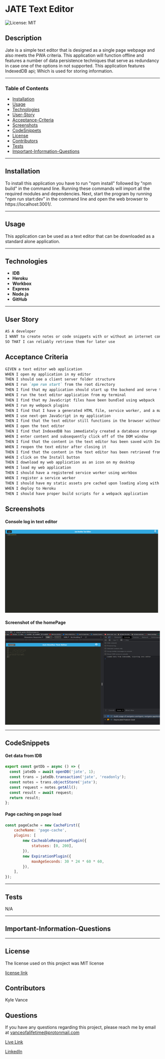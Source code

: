 # JATE Text Editor

![License: MIT](https://img.shields.io/badge/License-MIT-yellow.svg)

## Description

Jate is a simple text editor that is designed as a single page webpage and also meets the PWA criteria. This application will function offline and features a number of data persistence techniques that serve as redundancy in case one of the options in not supported. This application features IndexedDB api; Which is used for storing information.

---

### Table of Contents

- [Installation](#installation)
- [Usage](#usage)
- [Technologies](#technologies)
- [User-Story](#user-story)
- [Acceptance-Criteria](#acceptance-criteria)
- [Screenshots](#screenshots)
- [CodeSnippets](#codeSnippets)
- [License](#license)
- [Contributors](#contributors)
- [Tests](#tests)
- [Important-Information-Questions](#important-information-questions)

---

## Installation

To install this application you have to run "npm install" followed by "npm build" in the command line. Running these commands will import all the required modules and dependencies. Next, start the program by running "npm run start:dev" in the command line and open the web browser to https://localhost:3001/.


---

## Usage

This application can be used as a text editor that can be downloaded as a standard alone application. 

---

## Technologies

- **IDB**
- **Heroku**
- **Workbox**
- **Express**
- **Node.js**
- **GitHub**

---

## User Story

```md
AS A developer
I WANT to create notes or code snippets with or without an internet connection
SO THAT I can reliably retrieve them for later use
```

## Acceptance Criteria

```md
GIVEN a text editor web application
WHEN I open my application in my editor
THEN I should see a client server folder structure
WHEN I run `npm run start` from the root directory
THEN I find that my application should start up the backend and serve the client
WHEN I run the text editor application from my terminal
THEN I find that my JavaScript files have been bundled using webpack
WHEN I run my webpack plugins
THEN I find that I have a generated HTML file, service worker, and a manifest file
WHEN I use next-gen JavaScript in my application
THEN I find that the text editor still functions in the browser without errors
WHEN I open the text editor
THEN I find that IndexedDB has immediately created a database storage
WHEN I enter content and subsequently click off of the DOM window
THEN I find that the content in the text editor has been saved with IndexedDB
WHEN I reopen the text editor after closing it
THEN I find that the content in the text editor has been retrieved from our IndexedDB
WHEN I click on the Install button
THEN I download my web application as an icon on my desktop
WHEN I load my web application
THEN I should have a registered service worker using workbox
WHEN I register a service worker
THEN I should have my static assets pre cached upon loading along with subsequent pages and static assets
WHEN I deploy to Heroku
THEN I should have proper build scripts for a webpack application
```

## Screenshots

#### Console log in text editor

![consoleLog](./assets/screen1.jpg)

#### Screenshot of the homePage

![HomePage](./assets/screen12.jpg)

---

## CodeSnippets

#### Get data from IDB

``` JavaScript 
export const getDb = async () => {
  const jateDb = await openDB('jate', 1);
  const trans = jateDb.transaction('jate', 'readonly');
  const notes = trans.objectStore('jate');
  const request = notes.getAll();
  const result = await request;
  return result;
};
```

#### Page caching on page load

``` JavaScript
const pageCache = new CacheFirst({
	cacheName: 'page-cache',
	plugins: [
		new CacheableResponsePlugin({
			statuses: [0, 200],
		}),
		new ExpirationPlugin({
			maxAgeSeconds: 30 * 24 * 60 * 60,
		}),
	],
});
```

---

## Tests

N/A

---

## **Important-Information-Questions**

---

## License

The license used on this project was MIT license

[license link](https://opensource.org/licenses/MIT)

## Contributors

Kyle Vance

## Questions

If you have any questions regarding this project, please reach me by email at vanceofalifetime@protonmail.com

[Live Link](https://enigmatic-garden-09228.herokuapp.com/)

[LinkedIn](https://www.linkedin.com/in/kyle-s-vance/)
